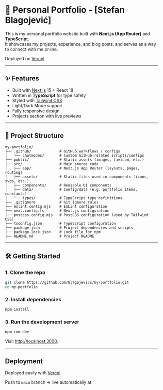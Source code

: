 # 💼 Personal Portfolio - [Stefan Blagojević]

This is my personal portfolio website built with **Next.js (App Router)** and **TypeScript**.  
It showcases my projects, experience, and blog posts, and serves as a way to connect with me online.

 Deployed on [Vercel](https://vercel.com).

---

## ✨ Features

-  Built with [Next.js](https://nextjs.org/) 15 + React 18
-  Written in **TypeScript** for type safety
-  Styled with [Tailwind CSS](https://tailwindcss.com/)
-  Light/Dark Mode support
-  Fully responsive design
-  Projects section with live previews

---

## 📂 Project Structure

```text
my-portfolio/
├── .github/             # GitHub workflows / configs
│   └── chatmodes/       # Custom GitHub-related scripts/configs
├── public/              # Static assets (images, favicon, etc.)
├── src/                 # Main source code
│   ├── app/             # Next.js App Router (layouts, pages, routing)
│   ├── assets/          # Static files used in components (icons, svgs, etc.)
│   ├── components/      # Reusable UI components
│   ├── data/            # Config/data (e.g. portfolio items, constants)
│   └── types/           # TypeScript type definitions
├── .gitignore           # Git ignore rules
├── eslint.config.mjs    # ESLint configuration
├── next.config.ts       # Next.js configuration
├── postcss.config.mjs   # PostCSS configuration (used by Tailwind CSS)
├── tsconfig.json        # TypeScript configuration
├── package.json         # Project dependencies and scripts
├── package-lock.json    # Lock file for npm
├── README.md            # Project README
```

---

## 🛠 Getting Started

### 1. Clone the repo

```bash
git clone https://github.com/blagojevics/my-portfolio.git
cd my-portfolio
```

### 2. Install dependencies

```bash
npm install
```

### 3. Run the development server

```bash
npm run dev
```

Visit [http://localhost:3000](http://localhost:3000).

---

##  Deployment

Deployed easily with [Vercel](https://vercel.com).

Push to `main` branch → live automatically at:
